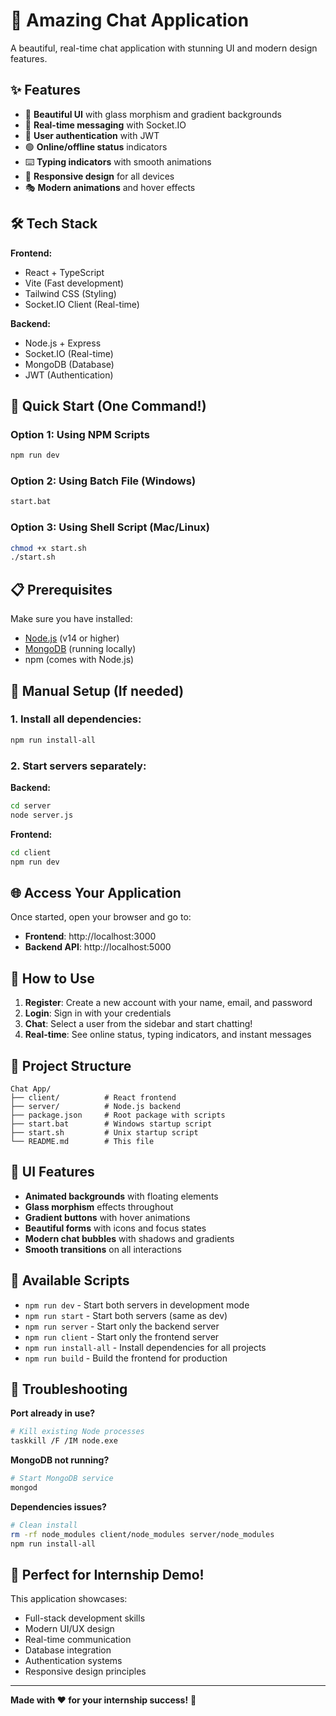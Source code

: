 # 🚀 Amazing Chat Application

A beautiful, real-time chat application with stunning UI and modern design features.

## ✨ Features

- 🎨 **Beautiful UI** with glass morphism and gradient backgrounds
- 💬 **Real-time messaging** with Socket.IO
- 👥 **User authentication** with JWT
- 🟢 **Online/offline status** indicators
- ⌨️ **Typing indicators** with smooth animations
- 📱 **Responsive design** for all devices
- 🎭 **Modern animations** and hover effects

## 🛠️ Tech Stack

**Frontend:**
- React + TypeScript
- Vite (Fast development)
- Tailwind CSS (Styling)
- Socket.IO Client (Real-time)

**Backend:**
- Node.js + Express
- Socket.IO (Real-time)
- MongoDB (Database)
- JWT (Authentication)

## 🚀 Quick Start (One Command!)

### Option 1: Using NPM Scripts
```bash
npm run dev
```

### Option 2: Using Batch File (Windows)
```bash
start.bat
```

### Option 3: Using Shell Script (Mac/Linux)
```bash
chmod +x start.sh
./start.sh
```

## 📋 Prerequisites

Make sure you have installed:
- [Node.js](https://nodejs.org/) (v14 or higher)
- [MongoDB](https://www.mongodb.com/try/download/community) (running locally)
- npm (comes with Node.js)

## 🔧 Manual Setup (If needed)

### 1. Install all dependencies:
```bash
npm run install-all
```

### 2. Start servers separately:

**Backend:**
```bash
cd server
node server.js
```

**Frontend:**
```bash
cd client
npm run dev
```

## 🌐 Access Your Application

Once started, open your browser and go to:
- **Frontend**: http://localhost:3000
- **Backend API**: http://localhost:5000

## 🎯 How to Use

1. **Register**: Create a new account with your name, email, and password
2. **Login**: Sign in with your credentials
3. **Chat**: Select a user from the sidebar and start chatting!
4. **Real-time**: See online status, typing indicators, and instant messages

## 📁 Project Structure

```
Chat App/
├── client/          # React frontend
├── server/          # Node.js backend
├── package.json     # Root package with scripts
├── start.bat        # Windows startup script
├── start.sh         # Unix startup script
└── README.md        # This file
```

## 🎨 UI Features

- **Animated backgrounds** with floating elements
- **Glass morphism** effects throughout
- **Gradient buttons** with hover animations
- **Beautiful forms** with icons and focus states
- **Modern chat bubbles** with shadows and gradients
- **Smooth transitions** on all interactions

## 🔧 Available Scripts

- `npm run dev` - Start both servers in development mode
- `npm run start` - Start both servers (same as dev)
- `npm run server` - Start only the backend server
- `npm run client` - Start only the frontend server
- `npm run install-all` - Install dependencies for all projects
- `npm run build` - Build the frontend for production

## 🐛 Troubleshooting

**Port already in use?**
```bash
# Kill existing Node processes
taskkill /F /IM node.exe
```

**MongoDB not running?**
```bash
# Start MongoDB service
mongod
```

**Dependencies issues?**
```bash
# Clean install
rm -rf node_modules client/node_modules server/node_modules
npm run install-all
```

## 🎉 Perfect for Internship Demo!

This application showcases:
- Full-stack development skills
- Modern UI/UX design
- Real-time communication
- Database integration
- Authentication systems
- Responsive design principles

---

**Made with ❤️ for your internship success!** 🚀
